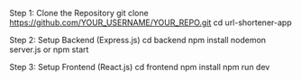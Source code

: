 Step 1: Clone the Repository
git clone https://github.com/YOUR_USERNAME/YOUR_REPO.git
cd url-shortener-app

Step 2: Setup Backend (Express.js)
cd backend
npm install
nodemon server.js or npm start

Step 3: Setup Frontend (React.js)
cd frontend
npm install
npm run dev
